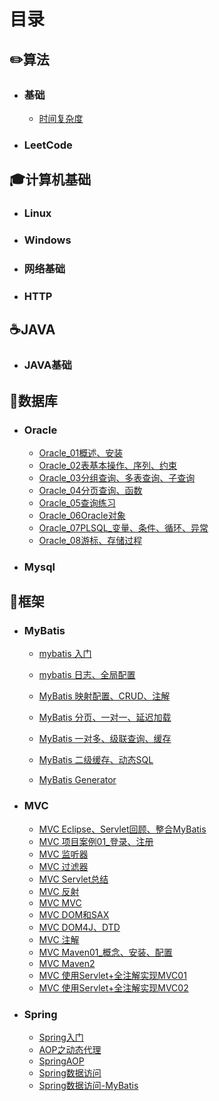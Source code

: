 # 目录

## ✏️算法

 + ### 基础

    + [时间复杂度]()

+ ### LeetCode

## 🎓计算机基础

+ ### Linux

+ ### Windows

+ ### 网络基础

+ ### HTTP

## ☕️JAVA

+ ### JAVA基础

## 💾数据库

+ ### Oracle

  + [Oracle_01概述、安装]()
  + [Oracle_02表基本操作、序列、约束]()
  + [Oracle_03分组查询、多表查询、子查询]()
  + [Oracle_04分页查询、函数]()
  + [Oracle_05查询练习]()
  + [Oracle_06Oracle对象]()
  + [Oracle_07PLSQL_变量、条件、循环、异常]()
  + [Oracle_08游标、存储过程]()

+ ### Mysql

## 🚀框架

+ ### MyBatis
  + [mybatis 入门](框架/Mybatis/mybatis入门.md)
  + [mybatis 日志、全局配置](框架/Mybatis/mybatis日志、全局配置.md )
  + [MyBatis 映射配置、CRUD、注解](框架/Mybatis/mybatis日志、全局配置.md )

  + [MyBatis 分页、一对一、延迟加载](框架/Mybatis/MyBatis分页、一对一、延迟加载.md )
  + [MyBatis 一对多、级联查询、缓存](框架/Mybatis/MyBatis一对多、级联查询、缓存.md)
  + [MyBatis 二级缓存、动态SQL](框架/Mybatis/MyBatis二级缓存、动态SQL.md)
  + [MyBatis Generator](框架/Mybatis/MyBatisGenerator.md)

+ ### MVC

  + [MVC Eclipse、Servlet回顾、整合MyBatis]()
  + [MVC 项目案例01_登录、注册]()
  + [MVC 监听器]()
  + [MVC 过滤器]()
  + [MVC Servlet总结]()
  + [MVC 反射]()
  + [MVC MVC]()
  + [MVC DOM和SAX]()
  + [MVC DOM4J、DTD]()
  + [MVC 注解]()
  + [MVC Maven01_概念、安装、配置]()
  + [MVC Maven2]()
  + [MVC 使用Servlet+全注解实现MVC01]()
  + [MVC 使用Servlet+全注解实现MVC02]()

  

+ ### Spring

  + [Spring入门](框架/Spring/Spring入门.md)
  + [AOP之动态代理](框架/Spring/AOP之动态代理.md)
  + [SpringAOP]()
  + [Spring数据访问]()
  + [Spring数据访问-MyBatis](框架/Spring/Spring数据访问-MyBatis.md)
  
  
